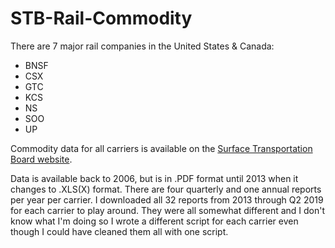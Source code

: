 # STB-Rail-Commodity
There are 7 major rail companies in the United States & Canada:

- BNSF
- CSX
- GTC
- KCS
- NS
- SOO
- UP

Commodity data for all carriers is available on the [Surface Transportation Board website](https://www.stb.gov/econdata.nsf/M%20Statistics%20of%20Class%201%20Feight%20RR?OpenPage&Start=1&Count=300&Collapse=10.7). 

Data is available back to 2006, but is in .PDF format until 2013 when it changes to .XLS(X) format. There are four quarterly and one annual reports per year per carrier. I downloaded all 32 reports from 2013 through Q2 2019 for each carrier to play around. They were all somewhat different and I don't know what I'm doing so I wrote a different script for each carrier even though I could have cleaned them all with one script. 
